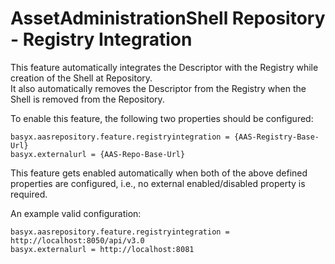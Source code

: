 # AssetAdministrationShell Repository - Registry Integration
This feature automatically integrates the Descriptor with the Registry while creation of the Shell at Repository. <br>
It also automatically removes the Descriptor from the Registry when the Shell is removed from the Repository. 

To enable this feature, the following two properties should be configured:

```
basyx.aasrepository.feature.registryintegration = {AAS-Registry-Base-Url}
basyx.externalurl = {AAS-Repo-Base-Url}
```

This feature gets enabled automatically when both of the above defined properties are configured, i.e., no external enabled/disabled property is required.

An example valid configuration:

```
basyx.aasrepository.feature.registryintegration = http://localhost:8050/api/v3.0
basyx.externalurl = http://localhost:8081
```
